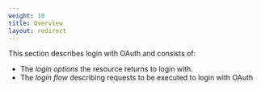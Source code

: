 ```yaml
---
weight: 10
title: Overview
layout: redirect
---
```

This section describes login with OAuth and consists of:

-   The *login options* the resource returns to login with.
-   The *login flow* describing requests to be executed to login with OAuth
